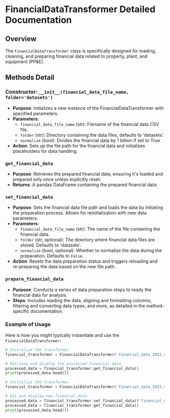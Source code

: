
# FinancialDataTransformer Detailed Documentation

## Overview

The `FinancialDataTransformer` class is specifically designed for loading, cleaning, and preparing financial data related to property, plant, and equipment (PP&E).

## Methods Detail

### Constructor: `__init__(financial_data_file_name, folder='datasets')`
- **Purpose**: Initializes a new instance of the FinancialDataTransformer with specified parameters.
- **Parameters**:
  - `financial_data_file_name` (str): Filename of the financial data CSV file.
  - `folder` (str): Directory containing the data files, defaults to 'datasets'.
  - `normalize` (bool): Divides the financial data by 1 billion if set to True
- **Action**: Sets up the file path for the financial data and initializes placeholders for data handling.

### `get_financial_data`
- **Purpose**: Retrieves the prepared financial data, ensuring it's loaded and prepared only once unless explicitly reset.
- **Returns**: A pandas DataFrame containing the prepared financial data.

### `set_financial_data`
- **Purpose**: Sets the financial data file path and loads the data by initiating the preparation process. Allows for reinitialization with new data parameters.
- **Parameters**:
  - `financial_data_file_name` (str): The name of the file containing the financial data.
  - `folder` (str, optional): The directory where financial data files are stored. Defaults to 'datasets'.
  - `normalize` (bool, optional): Whether to normalize the data during the preparation. Defaults to `False`.
- **Action**: Resets the data preparation status and triggers reloading and re-preparing the data based on the new file path.

### `prepare_financial_data`
- **Purpose**: Conducts a series of data preparation steps to ready the financial data for analysis.
- **Steps**: Includes reading the data, aligning and formatting columns, filtering and converting data types, and more, as detailed in the method-specific documentation.

### Example of Usage
Here is how you might typically instantiate and use the `FinancialDataTransformer`:

```python
# Initialize the transformer
financial_transformer = FinancialDataTransformer('financial_data_2023.csv', 'data')

# Retrieve and display the processed financial data
processed_data = financial_transformer.get_financial_data()
print(processed_data.head())

```

```python
# Initialize the transformer
financial_transformer = FinancialDataTransformer('financial_data_2023.csv', 'data')

# Set and display new financial data
processed_data = financial_transformer.set_financial_data(('financial_data_2024.csv', 'datasets', False)
processed_data = financial_transformer.get_financial_data()
print(processed_data.head())

```
